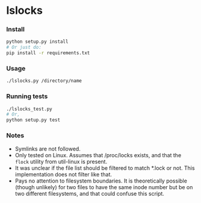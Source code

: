# lslocks

### Install

```sh
python setup.py install
# Or just do:
pip install -r requirements.txt
```

### Usage

```sh
./lslocks.py /directory/name
```

### Running tests

```sh
./lslocks_test.py
# Or,
python setup.py test
```

### Notes

- Symlinks are not followed.
- Only tested on Linux.  Assumes that /proc/locks exists, and that the `flock`
  utility from util-linux is present.
- It was unclear if the file list should be filtered to match \*.lock or not.
  This implementation does not filter like that.
- Pays no attention to filesystem boundaries.  It is theoretically possible
  (though unlikely) for two files to have the same inode number but be on two
  different filesystems, and that could confuse this script.
